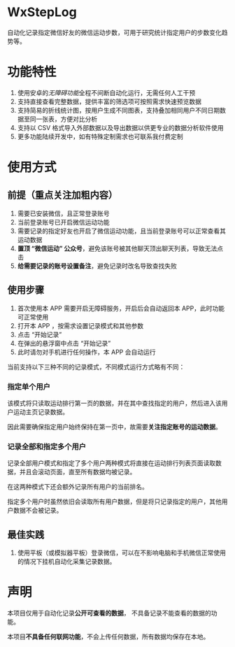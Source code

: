 
# WxStepLog

自动化记录指定微信好友的微信运动步数，可用于研究统计指定用户的步数变化趋势等。

# 功能特性

1. 使用安卓的*无障碍功能*全程不间断自动化运行，无需任何人工干预
2. 支持直接查看完整数据，提供丰富的筛选项可按照需求快速预览数据
3. 支持简易的折线统计图，按用户生成不同图表，支持叠加相同用户不同日期数据至同一张表，方便对比分析
4. 支持以 CSV 格式导入外部数据以及导出数据以供更专业的数据分析软件使用
5. 更多功能陆续开发中，如有特殊定制需求也可联系我付费定制

# 使用方式

## 前提（重点关注加粗内容）
1. 需要已安装微信，且正常登录账号
2. 当前登录账号已开启微信运动功能
3. 需要记录的指定好友也开启了微信运动功能，且当前登录账号可以正常查看其运动数据
4. **置顶 “微信运动” 公众号**，避免该账号被其他聊天顶出聊天列表，导致无法点击
5. **给需要记录的账号设置备注**，避免记录时改名导致查找失败

## 使用步骤

1. 首次使用本 APP 需要开启无障碍服务，开启后会自动返回本 APP，此时功能可正常使用
2. 打开本 APP ，按需求设置记录模式和其他参数
3. 点击 “开始记录”
4. 在弹出的悬浮窗中点击 “开始记录”
5. 此时请勿对手机进行任何操作，本 APP 会自动运行

当前支持以下三种不同的记录模式，不同模式运行方式略有不同：

### 指定单个用户
该模式将只读取运动排行第一页的数据，并在其中查找指定的用户，然后进入该用户运动主页记录数据。

因此需要确保指定用户始终保持在第一页中，故需要**关注指定账号的运动数据**。

### 记录全部和指定多个用户
记录全部用户模式和指定了多个用户两种模式将直接在运动排行列表页面读取数据，并且会滚动页面，直至所有数据均被记录。

在这两种模式下还会额外记录所有用户的当前排名。

指定多个用户时虽然依旧会读取所有用户数据，但是将只记录指定的用户，其他用户数据不会被记录。


## 最佳实践
1. 使用平板（或模拟器平板）登录微信，可以在不影响电脑和手机微信正常使用的情况下挂机自动化采集记录数据。

# 声明
本项目仅用于自动化记录**公开可查看的数据**， 不具备记录不能查看的数据的功能。

本项目**不具备任何联网功能**，不会上传任何数据，所有数据均保存在本地。
